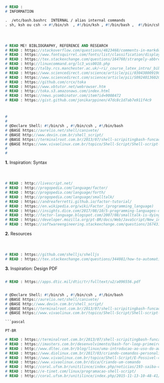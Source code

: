 ```pascal

# READ : 
# INFORMATION

.  /etc/bash.bashrc  INTERNAL / alias internal commands
. sh, ksh ou csh -> #!/bin/sh  , #!/bin/ksh , #!/bin/bash ,  #!/bin/csh

```
#

```pascal 

# READ ME! BIBLIOGRAPHY, REFERENCE AND RESEARCH
# READ : https://stackoverflow.com/questions/4823468/comments-in-markdown
# READ : https://www.fontsquirrel.com/fonts/list/classification/display
# READ : https://tex.stackexchange.com/questions/164760/strangely-abbreviated-russian-bibtex-entry-name
# READ : http://linuxcommand.org/lc3_wss0010.php
# READ : http://talby.rcs.manchester.ac.uk/~ri/_course_latex_intro/_bibtex/index.bibtexandkile
# READ : https://www.sciencedirect.com/science/article/pii/030438009190114G
# READ : https://www.sciencedirect.com/science/article/pii/S0924013602002959
# READ : https://github.com/crcx/toka
# READ : https://www.vbtutor.net/webrowser.htm
# READ : http://toka.s3.amazonaws.com/index.html
# READ : https://news.ycombinator.com/item?id=9008472
# READ : https://gist.github.com/jonikarppinen/47dc8c1d7ab7e911f4c9

```
#
```pascal 
#
#
# @Declare Shell: #!/bin/sh , #!/bin/csh , #!/bin/bash 
# @BASE https://aurelio.net/shell/canivete/
# @BASE http://www.devin.com.br/shell_script/
# @BASE https://terminalroot.com.br/2013/07/shell-scripitingbash-funcao-para.html
# @BASE https://www.vivaolinux.com.br/topico/Shell-Script/Shell-script-usando-o-wget
#
#

```

**1.** Inspiration: Syntax

#

```pascal

# READ : http://livescript.net/
# READ : http://progopedia.com/language/factor/
# READ : http://progopedia.com/language/forth/
# READ : http://progopedia.com/language/smalltalk/
# READ : https://andreaferretti.github.io/factor-tutorial/
# READ : https://en.wikipedia.org/wiki/Factor_(programming_language)
# READ : https://insights.dice.com/2017/08/10/5-programming-languages-die
# READ : http://factor-language.blogspot.com/2007/08/smalltalk-is-dying.html
# READ : https://developer.mozilla.org/pt-BR/docs/Web/JavaScript/New_in_JavaScript/1.1
# READ : https://softwareengineering.stackexchange.com/questions/167431/status-of-stack-based-languages

```

**2.** Resources

#

```pascal

# READ : https://github.com/shelljs/shelljs
# READ : https://tex.stackexchange.com/questions/344081/how-to-automatically-generate-bibtex-data

```

**3.** Inspiration: Design PDF

```pascal

# READ : https://apps.dtic.mil/dtic/tr/fulltext/u2/a096556.pdf


```

```pascal 

# @Declare Shell: #!/bin/sh , #!/bin/csh , #!/bin/bash 
# @BASE https://aurelio.net/shell/canivete/
# @BASE http://www.devin.com.br/shell_script/
# @BASE https://terminalroot.com.br/2013/07/shell-scripitingbash-funcao-para.html
# @BASE https://www.vivaolinux.com.br/topico/Shell-Script/Shell-script-usando-o-wget

```pascal

PT-BR

# READ : https://terminalroot.com.br/2013/07/shell-scripitingbash-funcao-para.html
# READ : https://imasters.com.br/desenvolvimento/bash-for-loop-primeiro-passo-na-automacao-no-linux
# READ : http://www.dltec.com.br/blog/linux/uma-introducao-ao-uso-do-awk-no-linux/
# READ : https://www.diolinux.com.br/2017/03/criando-comandos-personalizados-do-terminal-linux.html
# READ : https://www.vivaolinux.com.br/topico/Shell-Script/E-Possivel-criar-um-comando
# READ : https://www.vivaolinux.com.br/dica/Criando-um-comando
# READ : http://coral.ufsm.br/unitilince/index.php/noticias/193-saiba-como-criar-seus-proprios-comandos-no-linux-usando-alias
# READ : https://e-tinet.com/linux/programacao-shell-script/
# READ : http://coral.ufsm.br/unitilince/index.php/2015-11-13-10-48-41/178-criando-comandos-personalizados-do-terminal-bash-do-linux


```

